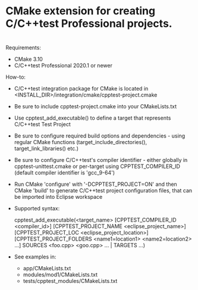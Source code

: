 #
# CMake extension for creating C/C++test Professional projects.
#

Requirements:
* CMake 3.10
* C/C++test Professional 2020.1 or newer


How-to:
* C/C++test integration package for CMake is located in <INSTALL_DIR>/integration/cmake/cpptest-project.cmake
* Be sure to include cpptest-project.cmake into your CMakeLists.txt
* Use cpptest_add_executable() to define a target that represents C/C++test Test Project
* Be sure to configure required build options and dependencies - using regular CMake functions (target_include_directories(), target_link_libraries() etc.)
* Be sure to configure C/C++test's compiler identifier - either globally in cpptest-unittest.cmake or per-target using CPPTEST_COMPILER_ID (default compiler identifier is 'gcc_9-64')
* Run CMake 'configure' with '-DCPPTEST_PROJECT=ON' and then CMake 'build' to generate C/C++test project configuration files, that can be imported into Eclipse workspace
* Supported syntax:

    cpptest_add_executable(<target_name> [CPPTEST_COMPILER_ID <compiler_id>] [CPPTEST_PROJECT_NAME <eclipse_project_name>] [CPPTEST_PROJECT_LOC <eclipse_project_location>] [CPPTEST_PROJECT_FOLDERS <name1=location1> <name2=location2> ...] SOURCES <foo.cpp> <goo.cpp> ... | TARGETS <target1> <target2> ...)

* See examples in:
   * app/CMakeLists.txt
   * modules/mod1/CMakeLists.txt
   * tests/cpptest_modules/CMakeLists.txt